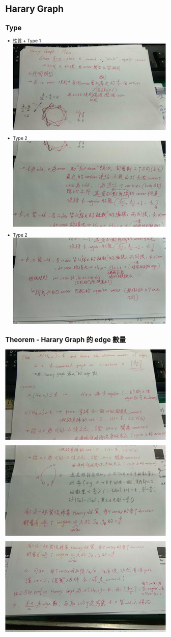 # Harary Graph

## Type 

* 性質 + Type 1
![](./res/ch4/ch4-harary-1.jpg)

* Type 2
![](./res/ch4/ch4-harary-2.jpg)

* Type 2
![](./res/ch4/ch4-harary-3.jpg)


## Theorem - Harary Graph 的 edge 數量

![](./res/ch4/ch4-harary-edges-1.jpg)

![](./res/ch4/ch4-harary-edges-2.jpg)

![](./res/ch4/ch4-harary-edges-3.jpg)